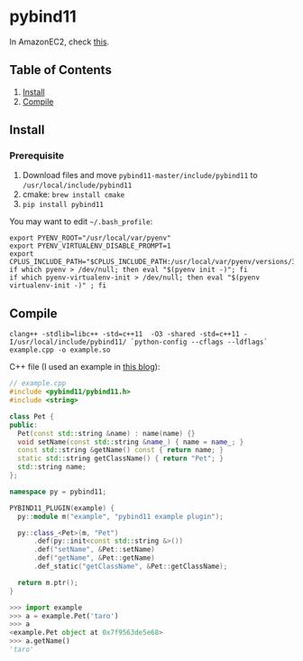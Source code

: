 # pybind11
In AmazonEC2, check [this](https://github.com/Shusei-E/Code_Tips/blob/master/AmazonEC2/pybind11.md).

## Table of Contents
1. [Install](#install)
2. [Compile](#compile)

## Install
### Prerequisite
1. Download files and move `pybind11-master/include/pybind11` to `/usr/local/include/pybind11`
2. cmake: `brew install cmake`
3. `pip install pybind11`

You may want to edit `~/.bash_profile`:
```
export PYENV_ROOT="/usr/local/var/pyenv"
export PYENV_VIRTUALENV_DISABLE_PROMPT=1
export CPLUS_INCLUDE_PATH="$CPLUS_INCLUDE_PATH:/usr/local/var/pyenv/versions/3.6.0/include/python3.6m/"
if which pyenv > /dev/null; then eval "$(pyenv init -)"; fi
if which pyenv-virtualenv-init > /dev/null; then eval "$(pyenv virtualenv-init -)" ; fi
```

## Compile
```
clang++ -stdlib=libc++ -std=c++11  -O3 -shared -std=c++11 -I/usr/local/include/pybind11/ `python-config --cflags --ldflags` example.cpp -o example.so
```
C++ file (I used an example in [this blog](http://myenigma.hatenablog.com/entry/2016/12/17/075812#サンプルコード)):
```cpp
// example.cpp
#include <pybind11/pybind11.h>
#include <string>

class Pet {
public:
  Pet(const std::string &name) : name(name) {}
  void setName(const std::string &name_) { name = name_; }
  const std::string &getName() const { return name; }
  static std::string getClassName() { return "Pet"; }
  std::string name;
};

namespace py = pybind11;

PYBIND11_PLUGIN(example) {
  py::module m("example", "pybind11 example plugin");

  py::class_<Pet>(m, "Pet")
      .def(py::init<const std::string &>())
      .def("setName", &Pet::setName)
      .def("getName", &Pet::getName)
      .def_static("getClassName", &Pet::getClassName);

  return m.ptr();
}
```

```python
>>> import example
>>> a = example.Pet('taro')
>>> a
<example.Pet object at 0x7f9563de5e68>
>>> a.getName()
'taro'
```
